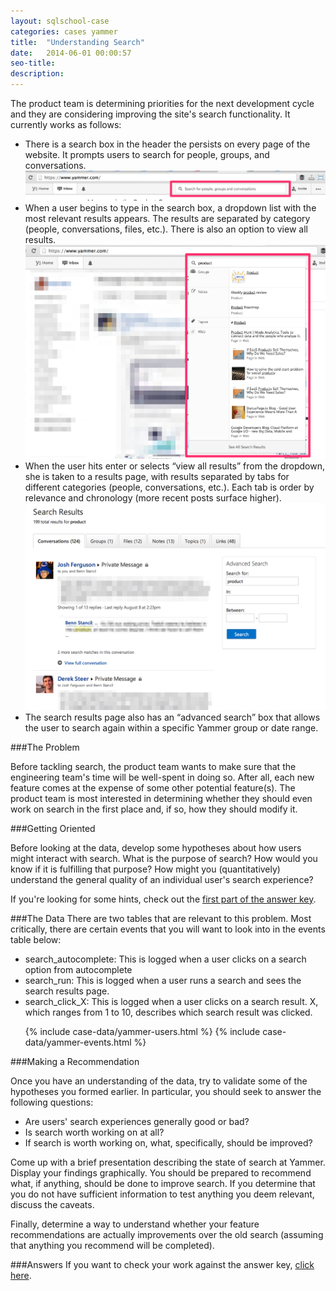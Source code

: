```yaml
---
layout: sqlschool-case
categories: cases yammer
title:  "Understanding Search"
date:   2014-06-01 00:00:57
seo-title: 
description: 
---
```


The product team is determining priorities for the next development cycle and they are considering improving the site's search functionality. It currently works as follows:

* There is a search box in the header the persists on every page of the website. It prompts users to search for people, groups, and conversations. ![Yammer Search Example](/images/cases/yammer-search.png)
* When a user begins to type in the search box, a dropdown list with the most relevant results appears. The results are separated by category (people, conversations, files, etc.). There is also an option to view all results. ![Yammer Search Autocomplete](/images/cases/yammer-search-autocomplete.png)
* When the user hits enter or selects “view all results” from the dropdown, she is taken to a results page, with results separated by tabs for different categories (people, conversations, etc.). Each tab is order by relevance and chronology (more recent posts surface higher). ![Yammer Search Results](/images/cases/yammer-search-results.png)
* The search results page also has an “advanced search” box that allows the user to search again within a specific Yammer group or date range.

###The Problem

Before tackling search, the product team wants to make sure that the engineering team's time will be well-spent in doing so. After all, each new feature comes at the expense of some other potential feature(s). The product team is most interested in determining whether they should even work on search in the first place and, if so, how they should modify it.

###Getting Oriented

Before looking at the data, develop some hypotheses about how users might interact with search. What is the purpose of search? How would you know if it is fulfilling that purpose? How might you (quantitatively) understand the general quality of an individual user's search experience?

If you're looking for some hints, check out the [first part of the answer key](answers/understanding-search-answers.html).

###The Data
There are two tables that are relevant to this problem. Most critically, there are certain events that you will want to look into in the events table below:

* search\_autocomplete: This is logged when a user clicks on a search option from autocomplete
* search\_run: This is logged when a user runs a search and sees the search results page.
* search\_click\_X: This is logged when a user clicks on a search result. X, which ranges from 1 to 10, describes which search result was clicked.

<div class="accordion">
  <ul>
    {% include case-data/yammer-users.html %}
    {% include case-data/yammer-events.html %}
  </ul>
</div>

###Making a Recommendation

Once you have an understanding of the data, try to validate some of the hypotheses you formed earlier. In particular, you should seek to answer the following questions:

* Are users' search experiences generally good or bad? 
* Is search worth working on at all?
* If search is worth working on, what, specifically, should be improved?

Come up with a brief presentation describing the state of search at Yammer. Display your findings graphically. You should be prepared to recommend what, if anything, should be done to improve search. If you determine that you do not have sufficient information to test anything you deem relevant, discuss the caveats.

Finally, determine a way to understand whether your feature recommendations are actually improvements over the old search (assuming that anything you recommend will be completed).

###Answers
If you want to check your work against the answer key, [click here](answers/understanding-search-answers.html#solution).

